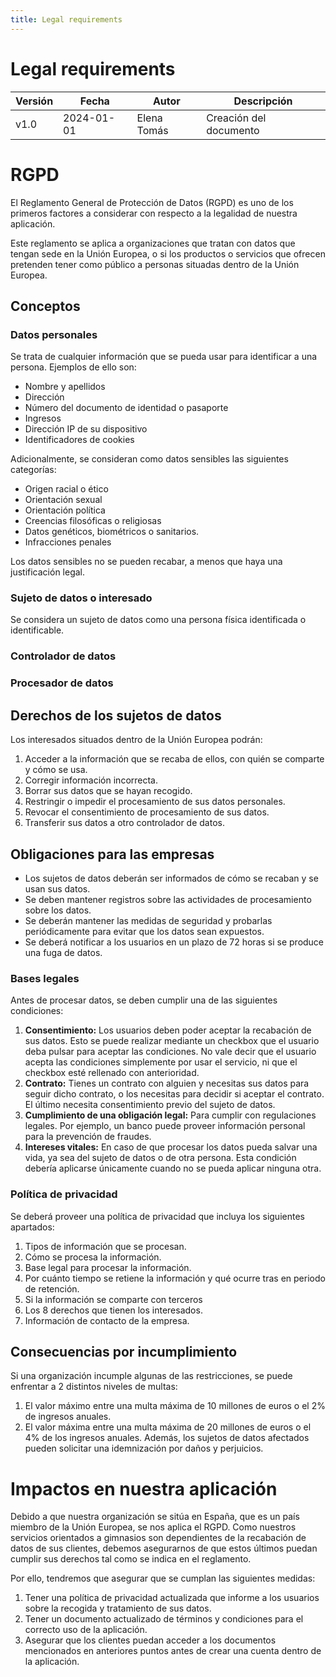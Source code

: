 ```yaml
---
title: Legal requirements
---
```


<h1>Legal requirements</h1>


| Versión | Fecha       | Autor      | Descripción                            |
|---------|-------------|------------|----------------------------------------|
| v1.0    | 2024-01-01  | Elena Tomás| Creación del documento                 |

# RGPD

El Reglamento General de Protección de Datos (RGPD) es uno de los primeros factores a considerar con respecto a la legalidad de nuestra aplicación.

Este reglamento se aplica a organizaciones que tratan con datos que tengan sede en la Unión Europea, o si los productos o servicios que ofrecen pretenden tener como público a personas situadas dentro de la Unión Europea.

## Conceptos

### Datos personales

Se trata de cualquier información que se pueda usar para identificar a una persona. Ejemplos de ello son:

- Nombre y apellidos
- Dirección
- Número del documento de identidad o pasaporte
- Ingresos
- Dirección IP de su dispositivo
- Identificadores de cookies

Adicionalmente, se consideran como datos sensibles las siguientes categorías:

- Origen racial o ético
- Orientación sexual
- Orientación política
- Creencias filosóficas o religiosas
- Datos genéticos, biométricos o sanitarios.
- Infracciones penales

Los datos sensibles no se pueden recabar, a menos que haya una justificación legal.

### Sujeto de datos o interesado

Se considera un sujeto de datos como una persona física identificada o identificable.

### Controlador de datos

### Procesador de datos

## Derechos de los sujetos de datos

Los interesados situados dentro de la Unión Europea podrán:

1. Acceder a la información que se recaba de ellos, con quién se comparte y cómo se usa.
2. Corregir información incorrecta.
3. Borrar sus datos que se hayan recogido.
4. Restringir o impedir el procesamiento de sus datos personales.
5. Revocar el consentimiento de procesamiento de sus datos.
6. Transferir sus datos a otro controlador de datos.

## Obligaciones para las empresas

- Los sujetos de datos deberán ser informados de cómo se recaban y se usan sus datos.
- Se deben mantener registros sobre las actividades de procesamiento sobre los datos.
- Se deberán mantener las medidas de seguridad y probarlas periódicamente para evitar que los datos sean expuestos.
- Se deberá notificar a los usuarios en un plazo de 72 horas si se produce una fuga de datos.

### Bases legales

Antes de procesar datos, se deben cumplir una de las siguientes condiciones:

1. **Consentimiento:** Los usuarios deben poder aceptar la recabación de sus datos. Esto se puede realizar mediante un checkbox que el usuario deba pulsar para aceptar las condiciones. No vale decir que el usuario acepta las condiciones simplemente por usar el servicio, ni que el checkbox esté rellenado con anterioridad.
2. **Contrato:** Tienes un contrato con alguien y necesitas sus datos para seguir dicho contrato, o los necesitas para decidir si aceptar el contrato. El último necesita consentimiento previo del sujeto de datos.
3. **Cumplimiento de una obligación legal:** Para cumplir con regulaciones legales. Por ejemplo, un banco puede proveer información personal para la prevención de fraudes.
4. **Intereses vitales:** En caso de que procesar los datos pueda salvar una vida, ya sea del sujeto de datos o de otra persona. Esta condición debería aplicarse únicamente cuando no se pueda aplicar ninguna otra.

### Política de privacidad

Se deberá proveer una política de privacidad que incluya los siguientes apartados:

1. Tipos de información que se procesan.
2. Cómo se procesa la información.
3. Base legal para procesar la información.
4. Por cuánto tiempo se retiene la información y qué ocurre tras en periodo de retención.
5. Si la información se comparte con terceros
6. Los 8 derechos que tienen los interesados.
7. Información de contacto de la empresa.

## Consecuencias por incumplimiento

Si una organización incumple algunas de las restricciones, se puede enfrentar a 2 distintos niveles de multas:

1. El valor máximo entre una multa máxima de 10 millones de euros o el 2% de ingresos anuales.
2. El valor máxima entre una multa máxima de 20 millones de euros o el 4% de los ingresos anuales.
   Además, los sujetos de datos afectados pueden solicitar una idemnización por daños y perjuicios.

# Impactos en nuestra aplicación

Debido a que nuestra organización se sitúa en España, que es un país miembro de la Unión Europea, se nos aplica el RGPD.
Como nuestros servicios orientados a gimnasios son dependientes de la recabación de datos de sus clientes, debemos asegurarnos de que estos últimos puedan cumplir sus derechos tal como se indica en el reglamento.

Por ello, tendremos que asegurar que se cumplan las siguientes medidas:

1. Tener una política de privacidad actualizada que informe a los usuarios sobre la recogida y tratamiento de sus datos.
2. Tener un documento actualizado de términos y condiciones para el correcto uso de la aplicación.
3. Asegurar que los clientes puedan acceder a los documentos mencionados en anteriores puntos antes de crear una cuenta dentro de la aplicación.

